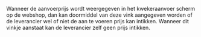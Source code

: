 Wanneer de aanvoerprijs wordt weergegeven in het kwekeraanvoer scherm op de webshop, dan kan doormiddel van deze vink aangegeven worden of de leverancier wel of niet de aan te voeren prijs kan intikken.
Wanneer dit vinkje aanstaat kan de leverancier zelf geen prijs intikken.
